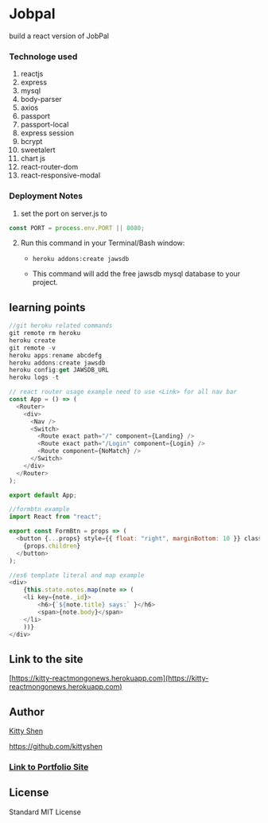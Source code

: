 # Jobpal

build a react version of JobPal


### Technologe used
1. reactjs
2. express
3. mysql
4. body-parser
5. axios
6. passport
7. passport-local
8. express session
9. bcrypt
10. sweetalert
11. chart js
12. react-router-dom
13. react-responsive-modal
 


### Deployment Notes
1. set the port on server.js to
```js
const PORT = process.env.PORT || 8080;
```
2. Run this command in your Terminal/Bash window:

    * `heroku addons:create jawsdb`

    * This command will add the free jawsdb mysql database to your project.

## learning points

```js
//git heroku related commands
git remote rm heroku
heroku create
git remote -v
heroku apps:rename abcdefg
heroku addons:create jawsdb
heroku config:get JAWSDB_URL
heroku logs -t
```


```js
// react router usage example need to use <Link> for all nav bar
const App = () => (
  <Router>
    <div>
      <Nav />
      <Switch>
        <Route exact path="/" component={Landing} />
        <Route exact path="/Login" component={Login} />
        <Route component={NoMatch} />
      </Switch>
    </div>
  </Router>
);

export default App;
```

```js
//formbtn example
import React from "react";

export const FormBtn = props => (
  <button {...props} style={{ float: "right", marginBottom: 10 }} className="btn btn-success">
    {props.children}
  </button>
);

```

```js
//es6 template literal and map example 
<div>
    {this.state.notes.map(note => (
    <li key={note._id}>
        <h6>{`${note.title} says:` }</h6>
        <span>{note.body}</span>
    </li>
    ))}
</div>
```


## Link to the site
[https://kitty-reactmongonews.herokuapp.com](https://kitty-reactmongonews.herokuapp.com)

## Author 
[Kitty Shen ](https://github.com/kittyshen)

https://github.com/kittyshen

### [Link to Portfolio Site](https://kittyshen.github.io/Portfolio/)

## License
Standard MIT License
